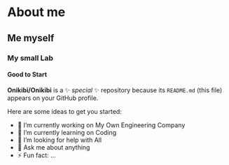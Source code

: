 # About me
## Me myself
### My small Lab
#### Good to Start

**Onikibi/Onikibi** is a ✨ _special_ ✨ repository because its `README.md` (this file) appears on your GitHub profile.

Here are some ideas to get you started:

- 🔭 I’m currently working on My Own Engineering Company
- 🌱 I’m currently learning on Coding
- 🤔 I’m looking for help with All
- 💬 Ask me about anything
- ⚡ Fun fact: ...


